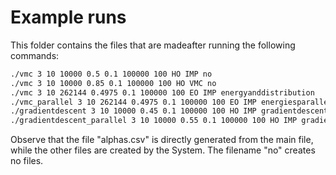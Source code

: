 
# Example runs
This folder contains the files that are madeafter running the following commands:
 ```bash
./vmc 3 10 10000 0.5 0.1 100000 100 HO IMP no
./vmc 3 10 10000 0.85 0.1 100000 100 HO VMC no
./vmc 3 10 262144 0.4975 0.1 100000 100 EO IMP energyanddistribution
./vmc_parallel 3 10 262144 0.4975 0.1 100000 100 EO IMP energiesparallelrun 4
./gradientdescent 3 10 10000 0.45 0.1 100000 100 HO IMP gradientdescent
./gradientdescent_parallel 3 10 10000 0.55 0.1 100000 100 HO IMP gradientdescent 4
 ```
 
 Observe that the file "alphas.csv" is directly generated from the main file, while the other files are created by the System. The filename "no" creates no files.
